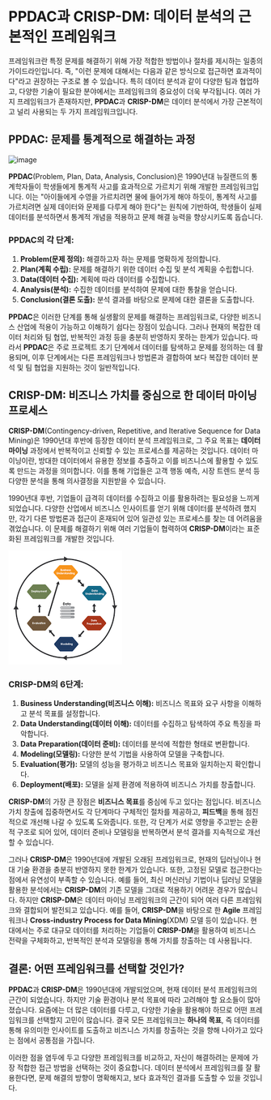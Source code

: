 # PPDAC과 CRISP-DM: 데이터 분석의 근본적인 프레임워크

프레임워크란 특정 문제를 해결하기 위해 가장 적합한 방법이나 절차를 제시하는 일종의 가이드라인입니다. 
즉, "이런 문제에 대해서는 다음과 같은 방식으로 접근하면 효과적이다"라고 권장하는 구조로 볼 수 있습니다. 
특히 데이터 분석과 같이 다양한 팀과 협업하고, 다양한 기술이 필요한 분야에서는 프레임워크의 중요성이 더욱 부각됩니다. 
여러 가지 프레임워크가 존재하지만, **PPDAC**과 **CRISP-DM**은 데이터 분석에서 가장 근본적이고 널리 사용되는 두 가지 프레임워크입니다.

## PPDAC: 문제를 통계적으로 해결하는 과정

![image](test_1.png)

**PPDAC**(Problem, Plan, Data, Analysis, Conclusion)은 1990년대 뉴질랜드의 통계학자들이 학생들에게 통계적 사고를 효과적으로 가르치기 위해 개발한 프레임워크입니다. 이는 "아이들에게 수영을 가르치려면 물에 들어가게 해야 하듯이, 통계적 사고를 가르치려면 실제 데이터와 문제를 다루게 해야 한다"는 원칙에 기반하여, 학생들이 실제 데이터를 분석하면서 통계적 개념을 적용하고 문제 해결 능력을 향상시키도록 돕습니다.

### PPDAC의 각 단계:

1. **Problem(문제 정의):** 해결하고자 하는 문제를 명확하게 정의합니다.
2. **Plan(계획 수립):** 문제를 해결하기 위한 데이터 수집 및 분석 계획을 수립합니다.
3. **Data(데이터 수집):** 계획에 따라 데이터를 수집합니다.
4. **Analysis(분석):** 수집한 데이터를 분석하여 문제에 대한 통찰을 얻습니다.
5. **Conclusion(결론 도출):** 분석 결과를 바탕으로 문제에 대한 결론을 도출합니다.

**PPDAC**은 이러한 단계를 통해 실생활의 문제를 해결하는 프레임워크로, 다양한 비즈니스 산업에 적용이 가능하고 이해하기 쉽다는 장점이 있습니다. 그러나 현재의 복잡한 데이터 처리와 팀 협업, 반복적인 과정 등을 충분히 반영하지 못하는 한계가 있습니다. 따라서 **PPDAC**은 주로 프로젝트 초기 단계에서 데이터를 탐색하고 문제를 정의하는 데 활용되며, 이후 단계에서는 다른 프레임워크나 방법론과 결합하여 보다 복잡한 데이터 분석 및 팀 협업을 지원하는 것이 일반적입니다.

## CRISP-DM: 비즈니스 가치를 중심으로 한 데이터 마이닝 프로세스

**CRISP-DM**(Contingency-driven, Repetitive, and Iterative Sequence for Data Mining)은 1990년대 후반에 등장한 데이터 분석 프레임워크로, 그 주요 목표는 **데이터 마이닝** 과정에서 반복적이고 신뢰할 수 있는 프로세스를 제공하는 것입니다. 데이터 마이닝이란, 방대한 데이터에서 유용한 정보를 추출하고 이를 비즈니스에 활용할 수 있도록 만드는 과정을 의미합니다. 이를 통해 기업들은 고객 행동 예측, 시장 트렌드 분석 등 다양한 분석을 통해 의사결정을 지원받을 수 있습니다.

1990년대 후반, 기업들이 급격히 데이터를 수집하고 이를 활용하려는 필요성을 느끼게 되었습니다. 다양한 산업에서 비즈니스 인사이트를 얻기 위해 데이터를 분석하려 했지만, 각기 다른 방법론과 접근이 혼재되어 있어 일관성 있는 프로세스를 찾는 데 어려움을 겪었습니다. 이 문제를 해결하기 위해 여러 기업들이 협력하여 **CRISP-DM**이라는 표준화된 프레임워크를 개발한 것입니다.

![alt text](img/user/crisp-dm.png)

### CRISP-DM의 6단계:

1. **Business Understanding(비즈니스 이해):** 비즈니스 목표와 요구 사항을 이해하고 분석 목표를 설정합니다.
2. **Data Understanding(데이터 이해):** 데이터를 수집하고 탐색하여 주요 특징을 파악합니다.
3. **Data Preparation(데이터 준비):** 데이터를 분석에 적합한 형태로 변환합니다.
4. **Modeling(모델링):** 다양한 분석 기법을 사용하여 모델을 구축합니다.
5. **Evaluation(평가):** 모델의 성능을 평가하고 비즈니스 목표와 일치하는지 확인합니다.
6. **Deployment(배포):** 모델을 실제 환경에 적용하여 비즈니스 가치를 창출합니다.

**CRISP-DM**의 가장 큰 장점은 **비즈니스 목표**를 중심에 두고 있다는 점입니다. 비즈니스 가치 창출에 집중하면서도 각 단계마다 구체적인 절차를 제공하고, **피드백**을 통해 점진적으로 개선해 나갈 수 있도록 도와줍니다. 또한, 각 단계가 서로 영향을 주고받는 순환적 구조로 되어 있어, 데이터 준비나 모델링을 반복하면서 분석 결과를 지속적으로 개선할 수 있습니다.

그러나 **CRISP-DM**은 1990년대에 개발된 오래된 프레임워크로, 현재의 딥러닝이나 현대 기술 환경을 충분히 반영하지 못한 한계가 있습니다. 또한, 고정된 모델로 접근한다는 점에서 유연성이 부족할 수 있습니다. 예를 들어, 최신 머신러닝 기법이나 딥러닝 모델을 활용한 분석에서는 **CRISP-DM**의 기존 모델을 그대로 적용하기 어려운 경우가 많습니다. 하지만 **CRISP-DM**은 데이터 마이닝 프레임워크의 근간이 되어 여러 다른 프레임워크와 결합되어 발전되고 있습니다. 예를 들어, **CRISP-DM**을 바탕으로 한 **Agile** 프레임워크나 **Cross-industry Process for Data Mining**(XDM) 모델 등이 있습니다. 현대에서는 주로 대규모 데이터를 처리하는 기업들이 **CRISP-DM**을 활용하여 비즈니스 전략을 구체화하고, 반복적인 분석과 모델링을 통해 가치를 창출하는 데 사용됩니다.

## 결론: 어떤 프레임워크를 선택할 것인가?

**PPDAC**과 **CRISP-DM**은 1990년대에 개발되었으며, 현재 데이터 분석 프레임워크의 근간이 되었습니다. 하지만 기술 환경이나 분석 목표에 따라 고려해야 할 요소들이 많아졌습니다. 요즘에는 더 많은 데이터를 다루고, 다양한 기술을 활용해야 하므로 어떤 프레임워크를 선택할지 고민이 많습니다. 결국 모든 프레임워크는 **하나의 목표**, 즉 데이터를 통해 유의미한 인사이트를 도출하고 비즈니스 가치를 창출하는 것을 향해 나아가고 있다는 점에서 공통점을 가집니다.

이러한 점을 염두에 두고 다양한 프레임워크를 비교하고, 자신이 해결하려는 문제에 가장 적합한 접근 방법을 선택하는 것이 중요합니다. 데이터 분석에서 프레임워크를 잘 활용한다면, 문제 해결의 방향이 명확해지고, 보다 효과적인 결과를 도출할 수 있을 것입니다.

